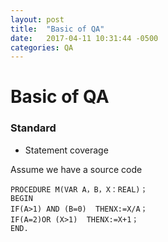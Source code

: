 ```yaml
---
layout: post
title:  "Basic of QA"
date:   2017-04-11 10:31:44 -0500
categories: QA
---
```


# Basic of QA

### Standard

-   Statement coverage

Assume we have a source code

    PROCEDURE M(VAR A，B，X：REAL)；  
    BEGIN
    IF(A>1) AND (B=0)  THENX:=X/A；
    IF(A=2)OR (X>1)  THENX:=X+1；
    END. 

